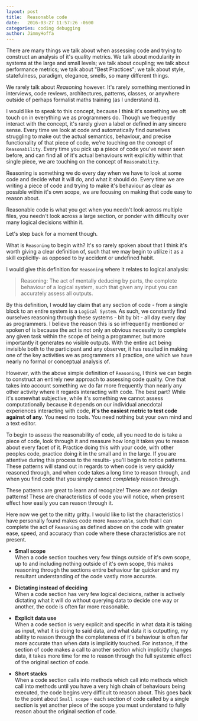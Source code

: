 ```yaml
---
layout: post
title:  Reasonable code
date:   2016-03-27 11:57:26 -0600
categories: coding debugging
author:	JimmyHoffa
---
```


There are many things we talk about when assessing code and trying to construct
an analysis of it's quality metrics. We talk about modularity in systems at the
large and small levels; we talk about coupling; we talk about performance
metrics; we talk about "Best Practices"; we talk about style, statefulness,
paradigm, elegance, smells, so many different things.

We rarely talk about *Reasoning* however. It's rarely something mentioned in
interviews, code reviews, architectures, patterns, classes, or anywhere outside
of perhaps formalist maths training (as I understand it).

I would like to speak to this concept, because I think it's something we oft
touch on in everything we as programmers do. Though we frequently interact with
the concept, it's rarely given a label or defined in any sincere sense. Every
time we look at code and automatically find ourselves struggling to make out the
actual semantics, behaviour, and precise functionality of that piece of code,
we're touching on the concept of `Reasonability`. Every time you pick up a piece
of code you've never seen before, and can find all of it's actual behaviours
writ explicitly within that single piece, we are touching on the concept of
`Reasonability`.

Reasoning is something we do every day when we have to look at some code and
decide what it will do, and what it should do. Every time we are writing a piece
of code and trying to make it's behaviour as clear as possible within it's own
scope, we are focusing on making that code easy to reason about.

Reasonable code is what you get when you needn't look across multiple files, you
needn't look across a large section, or ponder with difficulty over many logical
decisions within it.

Let's step back for a moment though.

What is `Reasoning` to begin with? It's so rarely spoken about that I think it's
worth giving a clear definition of, such that we may begin to utilize it as a
skill explicitly- as opposed to by accident or undefined habit.

I would give this definition for `Reasoning` where it relates to logical
analysis:

 > Reasoning: The act of mentally deducing by parts, the complete behaviour of a
 > logical system, such that given any input you can accurately assess all
 > outputs.

By this definition, I would lay claim that any section of code - from a single
block to an entire system is a `Logical System`. As such, we constantly find
ourselves reasoning through these systems - bit by bit - all day every day as
programmers. I believe the reason this is so infrequently mentioned or spoken of
is because the act is not only an obvious necessity to complete any given task
within the scope of being a programmer, but more importantly it generates no
visible outputs. With the entire act being invisible both to the participant and
any observer, it has resulted in making one of the key activities we as
programmers all practice, one which we have nearly no formal or conceptual
analysis of.

However, with the above simple definition of `Reasoning`, I think we can begin
to construct an entirely new approach to assessing code quality. One that takes
into account something we do far more frequently than nearly any other
activity where it regards interacting with code. The best part? While it's
somewhat subjective, while it's something we cannot assess computationally
because it depends on our individual anecdotal experiences interacting with
code, **it's the easiest metric to test code against of any**. You need no
tools. You need nothing but your own mind and a text editor.

To begin to assess the reasonability of code, all you need to do is take a piece
of code, look through it and measure how long it takes you to reason about every
facet of it. Practice doing this with your code, with other peoples code,
practice doing it in the small and in the large. If you are attentive during
this process to the results- you'll begin to notice patterns. These patterns
will stand out in regards to when code is very quickly reasoned through, and
when code takes a long time to reason through, and when you find code that you
simply cannot *completely* reason through.

These patterns are great to learn and recognize! These are *not* design
patterns! These are characteristics of code you will notice, when present effect
how easily you can reason through it.

Here now we get to the nitty gritty. I would like to list the characteristics I
have personally found makes code more `Reasonable`, such that I can complete the
act of `Reasoning` as defined above on the code with greater ease, speed, and
accuracy than code where these characteristics are not present.

* **Small scope**  
When a code section touches very few things outside of it's own scope, up to
and including nothing outside of it's own scope, this makes reasoning
through the sections entire behaviour far quicker and my resultant
understanding of the code vastly more accurate.

* **Dictating instead of deciding**  
When a code section has very few logical decisions, rather is actively dictating
what it will do without querying data to decide one way or another, the code
is often far more reasonable.

* **Explicit data use**  
When a code section is very explicit and specific in what data it is taking
as input, what it is doing to said data, and what data it is outputting, my
ability to reason through the completeness of it's behaviour is often far
more accurate than when data is implicitly touched. For instance, if the
section of code makes a call to another section which implicitly changes
data, it takes more time for me to reason through the full systemic effect
of the original section of code.

* **Short stacks**  
When a code section calls into methods which call into methods which call
into methods until you have a very high chain of behaviours being executed,
the code begins very difficult to reason about. This goes back to the point
about `Small scope` - each section of code called by a single section is yet
another piece of the scope you must understand to fully reason about the
original section of code.
